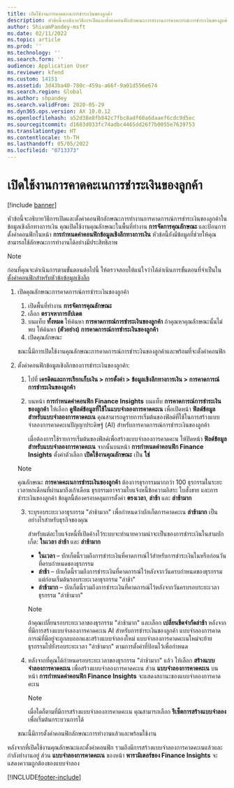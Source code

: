 ```yaml
---
title: เปิดใช้งานการคาดคะเนการชำระเงินของลูกค้า
description: หัวข้อนี้จะอธิบายวิธีการเปิดและตั้งค่าคอนฟิกลักษณะการทำงานการคาดการณ์การชำระเงินของลูกค้าในข้อมูลเชิงลึกทางการเงิน
author: ShivamPandey-msft
ms.date: 02/11/2022
ms.topic: article
ms.prod: ''
ms.technology: ''
ms.search.form: ''
audience: Application User
ms.reviewer: kfend
ms.custom: 14151
ms.assetid: 3d43ba40-780c-459a-a66f-9a01d556e674
ms.search.region: Global
ms.author: shpandey
ms.search.validFrom: 2020-05-29
ms.dyn365.ops.version: AX 10.0.12
ms.openlocfilehash: a52d38e8fb842c7fbc8adf60a6daaef6cdc9d5ec
ms.sourcegitcommit: d1683d033fc74adbc4465dd26f7b0055e7639753
ms.translationtype: HT
ms.contentlocale: th-TH
ms.lasthandoff: 05/05/2022
ms.locfileid: "8713373"
---
```

# <a name="enable-customer-payment-predictions"></a>เปิดใช้งานการคาดคะเนการชำระเงินของลูกค้า

[!include [banner](../includes/banner.md)]

หัวข้อนี้จะอธิบายวิธีการเปิดและตั้งค่าคอนฟิกลักษณะการทำงานการคาดการณ์การชำระเงินของลูกค้าในข้อมูลเชิงลึกทางการเงิน คุณเปิดใช้งานคุณลักษณะในพื้นที่ทำงาน **การจัดการคุณลักษณะ** และป้อนการตั้งค่าคอนฟิกในหน้า **การกำหนดค่าคอนฟิกข้อมูลเชิงลึกทางการเงิน** หัวข้อนี้ยังมีข้อมูลที่ช่วยให้คุณสามารถใช้ลักษณะการทำงานได้อย่างมีประสิทธิภาพ

> [!NOTE]
> ก่อนที่คุณจะดำเนินการตามขั้นตอนต่อไปนี้ ให้ตรวจสอบให้แน่ใจว่าได้ดำเนินการขั้นตอนที่จำเป็นใน [ตั้งค่าคอนฟิกสำหรับหัวข้อข้อมูลเชิงลึก](configure-for-fin-insites.md)

1. เปิดคุณลักษณะการคาดการณ์การชำระเงินของลูกค้า

    1. เปิดพื้นที่ทำงาน **การจัดการคุณลักษณะ**
    2. เลือก **ตรวจหาการอัปเดต**
    3. บนแท็บ **ทั้งหมด** ให้ค้นหา **การคาดการณ์การชำระเงินของลูกค้า** ถ้าคุณหาคุณลักษณะนั้นไม่พบ ให้ค้นหา **(ตัวอย่าง) การคาดการณ์การชำระเงินของลูกค้า** 
    4. เปิดคุณลักษณะ

    ขณะนี้มีการเปิดใช้งานคุณลักษณะการคาดการณ์การชำระงินของลูกค้าและพร้อมที่จะตั้งค่าคอนฟิก

2. ตั้งค่าคอนฟิกข้อมูลเชิงลึกของการชำระเงินของลูกค้า:

    1. ไปที่ **เครดิตและการเรียกเก็บเงิน \> การตั้งค่า \> ข้อมูลเชิงลึกทางการเงิน \> การคาดการณ์การชำระเงินของลูกค้า**
    2. บนหน้า **การกำหนดค่าคอนฟิก Finance Insights** บนแท็บ **การคาดการณ์การชำระเงินของลูกค้า** ให้เลือก **ดูฟิลด์ข้อมูลที่ใช้ในแบบจำลองการคาดคะเน** เพื่อเปิดหน้า **ฟิลด์ข้อมูลสำหรับแบบจำลองการคาดคะเน** คุณสามารถดูรายการเริ่มต้นของฟิลด์ที่ใช้ในการสร้างแบบจำลองการคาดคะเนปัญญาประดิษฐ์ (AI) สำหรับการคาดการณ์การชำระเงินของลูกค้า

        เมื่อต้องการใช้รายการเริ่มต้นของฟิลด์เพื่อสร้างแบบจำลองการคาดคะน ให้ปิดหน้า **ฟิลด์ข้อมูลสำหรับแบบจำลองการคาดคะเน** จากนั้นบนหน้า **การกำหนดค่าคอนฟิก Finance Insights** ตั้งค่าตัวเลือก **เปิดใช้งานคุณลักษณะ** เป็น **ใช่**
        
   > [!NOTE]
   > คุณลักษณะ **การคาดคะเนการชำระเงินของลูกค้า** ต้องการธุรกรรมมากกว่า 100 ธุรกรรมในระยะเวลาหกเดือนที่ผ่านมาถึงเก้าเดือน ธุรกรรมอาจรวมใบแจ้งหนี้ข้อความอิสระ ใบสั่งขาย และการชำระเงินของลูกค้า ข้อมูลนี้ต้องครอบคลุมการตั้งค่า **ตรงเวลา**, **ล่าช้า** และ **ล่าช้ามาก**    
     

    3. ระบุรอบระยะเวลาธุรกรรม "ล่าช้ามาก" เพื่อกำหนดว่าบักเก็ตการคาดคะเน **ล่าช้ามาก** เป็นอย่างไรสำหรับธุรกิจของคุณ

        สำหรับแต่ละใบแจ้งหนี้ที่เปิดค้างไว้ระบบจะทำนายความน่าจะเป็นของการชำระเงินในสามบักเก็ต: **ในเวลา** **ล่าช้า** และ **ล่าช้ามาก**

        - **ในเวลา** – บักเก็ตนี้รวมถึงการชำระเงินที่คาดการณ์ไว้สำหรับการชำระเงินในหรือก่อนวันที่ครบกำหนดของธุรกรรม
        - **ล่าช้า** – บักเก็ตนี้รวมถึงการชำระเงินที่คาดการณ์ไว้หลังจากวันครบกำหนดของธุรกรรมแต่ก่อนเริ่มต้นรอบระยะเวลาธุรกรรม "ล่าช้า"
        - **ล่าช้ามาก** – บักเก็ตนี้รวมถึงการชำระเงินที่คาดการณ์ไว้หลังจากวันครบรอบระยะเวลาธุรกรรม "ล่าช้ามาก"

        > [!NOTE]
        > ถ้าคุณเปลี่ยนรอบระยะเวลาของธุรกรรม "ล่าช้ามาก" และเลือก **เปลี่ยนขีดจำกัดล่าช้า** หลังจากที่มีการสร้างแบบจำลองการคาดคะเน AI สำหรับการชำระเงินของลูกค้า แบบจำลองการคาดการณ์ที่มีอยู่จะถูกลบออกและสร้างแบบจำลองใหม่ แบบจำลองการคาดคะเนใหม่จะย้ายธุรกรรมไปยังรอบระยะเวลา "ล่าช้ามาก" ตามการตั้งค่าที่ป้อนไว้เพื่อกำหนด

    4. หลังจากที่คุณได้กำหนดรอบระยะเวลาของธุรกรรม "ล่าช้ามาก" แล้ว ให้เลือก **สร้างแบบจำลองการคาดคะเน** เพื่อสร้างแบบจำลองการคาดคะเน ส่วน **แบบจำลองการคาดคะเน** บนหน้า **การกำหนดค่าคอนฟิก Finance Insights** จะแสดงสถานะของแบบจำลองการคาดคะเน

        > [!NOTE]
        > เมื่อใดก็ตามที่มีการสร้างแบบจำลองการคาดคะเน คุณสามารถเลือก **รีเซ็ตการสร้างแบบจำลอง** เพื่อเริ่มต้นกระบวนการได้

    ขณะนี้มีการตั้งค่าคอนฟิกลักษณะการทำงานแล้วและพร้อมใช้งาน

หลังจากที่เปิดใช้งานคุณลักษณะและตั้งค่าคอนฟิก รวมถึงมีการสร้างแบบจำลองการคาดคะเนแล้วและกำลังทำงานอยู่ ส่วน **แบบจำลองการคาดคะเน** ของหน้า **พารามิเตอร์ของ Finance Insights** จะแสดงความถูกต้องของแบบจำลอง

[!INCLUDE[footer-include](../../includes/footer-banner.md)]

